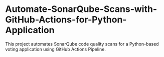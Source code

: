 # Automate-SonarQube-Scans-with-GitHub-Actions-for-Python-Application
This project automates SonarQube code quality scans for a Python-based voting application using GitHub Actions Pipeline.
